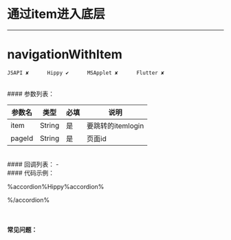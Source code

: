 # 通过item进入底层
---
# navigationWithItem

```
JSAPI ✘      Hippy ✔      MSApplet ✘      Flutter ✘

```
<br>
#### 参数列表：

|参数名|类型|必填|说明|
|-|-|-|-| 
| item |String|是|要跳转的itemlogin|
| pageId |String|是|页面id|
<br>
#### 回调列表：
-
<br>
#### 代码示例：

%accordion%Hippy%accordion%

%/accordion%

<br>

#### 常见问题：
